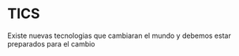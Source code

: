 TICS
============================

Existe nuevas tecnologias que cambiaran el mundo y debemos estar preparados para el cambio
